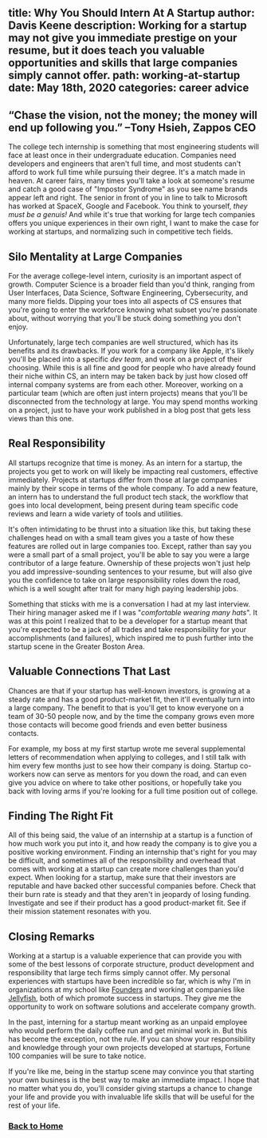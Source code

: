 title: Why You Should Intern At A Startup
author: Davis Keene
description: Working for a startup may not give you immediate prestige on your resume, but it does teach you valuable opportunities and skills that large companies simply cannot offer.
path: working-at-startup
date: May 18th, 2020
categories: career advice
---
## “Chase the vision, not the money; the money will end up following you.”  –Tony Hsieh, Zappos CEO
The college tech internship is something that most engineering students will face at least once in their undergraduate education.
Companies need developers and engineers that aren't full time, and most students can't afford to work full time while pursuing their degree. It's a match made in heaven.
At career fairs, many times you'll take a look at someone's resume and catch a good case of "Impostor Syndrome" as you see name brands appear
left and right. The senior in front of you in line to talk to Microsoft has worked at SpaceX, Google and Facebook. You think to yourself,<i> they must be a genuis!</i>
And while it's true that working for large tech companies offers you unique experiences in their own right, I want to make the case for working at startups,
and normalizing such in competitive tech fields.

## Silo Mentality at Large Companies
For the average college-level intern, curiosity is an important aspect of growth. Computer Science is a broader field than you'd think, ranging from User Interfaces, Data Science, Software Engineering, Cybersecurity, and many more fields. 
Dipping your toes into all aspects of CS ensures that you're going to enter the workforce knowing what subset you're passionate about, without worrying that you'll be stuck 
doing something you don't enjoy. 

Unfortunately, large tech companies are well structured, which has its benefits and its drawbacks. If you work for a company like Apple, it's likely you'll be placed into a specific *dev team*, and work on a project of their choosing. While
 this is all fine and good for people who have already found their niche within CS, an intern may be taken back by just how closed off internal company systems are from each other. Moreover, working on a particular team (which are often just intern
 projects) means that you'll be disconnected from the technology at large. You may spend months working on a project, just to have your work published in a blog post that gets less views than this one.
 
## Real Responsibility
All startups recognize that time is money. As an intern for a startup, the projects you get to work on will likely be impacting real customers, effective immediately. Projects at startups differ from those
at large companies mainly by their scope in terms of the whole company. To add a new feature, an intern has to understand the full product tech stack, the workflow that goes into local development, being present during
team specific code reviews and learn a wide variety of tools and utilities.

It's often intimidating to be thrust into a situation like this, but taking these challenges head on with a small team gives you a taste of how these features are rolled out in large companies too. Except, rather than say
you were a small part of a small project, you'll be able to say you were a large contributor of a large feature. Ownership of these projects won't just help you add impressive-sounding sentences to your resume, but will also
give you the confidence to take on large responsibility roles down the road, which is a well sought after trait for many high paying leadership jobs.

Something that sticks with me is a conversation I had at my last interview. Their hiring manager asked me if I was "*comfortable wearing many hats*". It was at this point I realized that to be a developer for a startup meant that
you're expected to be a jack of all trades and take responsibility for your accomplishments (and failures), which inspired me to push further into the startup scene in the Greater Boston Area.

## Valuable Connections That Last
Chances are that if your startup has well-known investors, is growing at a steady rate and has a good product-market fit, then it'll eventually turn into a large company. The benefit to that is you'll get to know everyone on a team of 30-50 people now, and by the time
 the company grows even more those contacts will become good friends and even better business contacts.
 
For example, my boss at my first startup wrote me several supplemental letters of recommendation when applying to colleges, and I still talk with him every few months just to see how their company is doing.
Startup co-workers now can serve as mentors for you down the road, and can even give you advice on where to take other positions, or hopefully take you back with loving arms if you're looking for a 
full time position out of college.

## Finding The Right Fit
All of this being said, the value of an internship at a startup is a function of how much work you put into it, and how ready the company is to give you a positive working environment.
Finding an internship that's right for you may be difficult, and sometimes all of the responsibility and overhead that comes with working at a startup can create more challenges than you'd expect.
When looking for a startup, make sure that their investors are reputable and have backed other successful companies before. Check that their burn rate is steady and that they aren't in jeopardy of losing funding.
Investigate and see if their product has a good product-market fit. See if their mission statement resonates with you.

## Closing Remarks
Working at a startup is a valuable experience that can provide you with some of the best lessons of corporate structure, product development and responsibility that large tech firms simply cannot offer.
My personal experiences with startups have been incredible so far, which is why I'm in organizations at my school like [Founders](http://founders.illinois.edu/) and working at companies like [Jellyfish](https://jellyfish.co),
 both of which promote success in startups. They give me the opportunity to work on software solutions and accelerate company growth.
 
In the past, interning for a startup meant working as an unpaid employee who would perform the daily coffee run and get minimal work in. But this has become the exception, not the rule.
 If you can show your responsibility and knowledge through your own projects developed at startups, Fortune 100 companies will be sure to take notice. 
 
If you're like me, being in the startup scene may convince you that starting your own business is the best way to make an immediate impact. I hope that no matter what you do, you'll consider giving startups a chance to 
change your life and provide you with invaluable life skills that will be useful for the rest of your life.

### [Back to Home](https://daviskeene.com/blog/)
